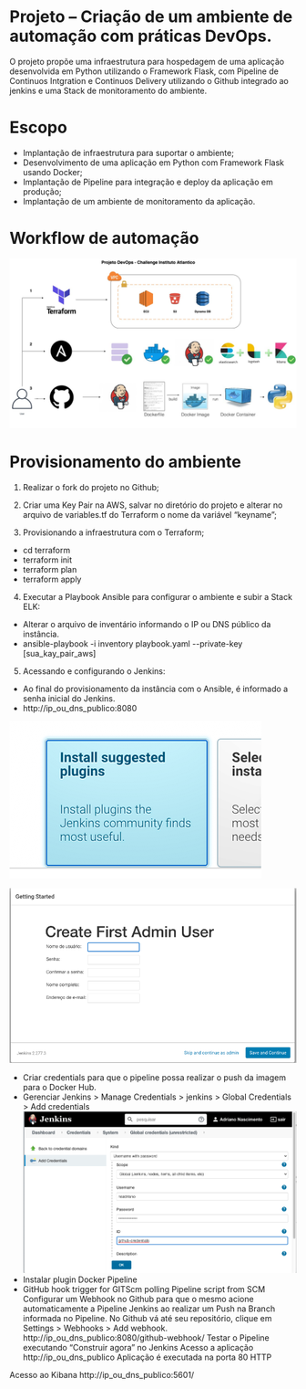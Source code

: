 Projeto – Criação de um ambiente de automação com práticas DevOps.
=================================================================

O projeto propõe uma infraestrutura para hospedagem de uma aplicação desenvolvida em Python utilizando o Framework Flask, com Pipeline de Continuos Intgration e Continuos Delivery utilizando o Github integrado ao jenkins e uma Stack de monitoramento do ambiente.

Escopo
======

* Implantação de infraestrutura para suportar o ambiente;
* Desenvolvimento de uma aplicação em Python com Framework Flask usando Docker;
* Implantação de Pipeline para integração e deploy da aplicação em produção;
* Implantação de um ambiente de monitoramento da aplicação.

Workflow de automação
=====================

![alt text](https://github.com/nsadriano/projeto-instituto/blob/main/projeto_challenge.jpeg?raw=true)

Provisionamento do ambiente
===========================

1. Realizar o fork do projeto no Github;

2. Criar uma Key Pair na AWS, salvar no diretório do projeto e alterar no arquivo de variables.tf do Terraform o nome da variável “keyname”;

3. Provisionando a infraestrutura com o Terraform;
 * cd terraform
 * terraform init
 * terraform plan
 * terraform apply

4. Executar a Playbook Ansible para configurar o ambiente e subir a Stack ELK:
 * Alterar o arquivo de inventário informando o IP ou DNS público da instância. 
 * ansible-playbook -i inventory playbook.yaml --private-key [sua_kay_pair_aws]

5. Acessando e configurando o Jenkins: 
 * Ao final do provisionamento da instância com o Ansible, é informado a senha inicial do Jenkins.
 * http://ip_ou_dns_publico:8080

 ![alt text](https://github.com/nsadriano/projeto-instituto/blob/main/images/jenkins-install-plugins.png?raw=true)

 ![alt text](https://github.com/nsadriano/projeto-instituto/blob/main/images/jenkins-create-user.png?raw=true)
 
 * Criar credentials para que o pipeline possa realizar o push da imagem para o Docker Hub.
 * Gerenciar Jenkins > Manage Credentials > jenkins > Global Credentials  > Add credentials
 ![alt text](https://github.com/nsadriano/projeto-instituto/blob/main/images/jenkins-credentials.png?raw=true)
 * Instalar plugin Docker Pipeline
 * GitHub hook trigger for GITScm polling
Pipeline script from SCM
Configurar um Webhook no Github para que o mesmo acione automaticamente a Pipeline Jenkins ao realizar um Push na Branch informada no Pipeline. 
No Github vá até seu repositório, clique em Settings > Webhooks > Add webhook.
http://ip_ou_dns_publico:8080/github-webhook/
Testar o Pipeline executando “Construir agora” no Jenkins
Acesso a aplicação
http://ip_ou_dns_publico
Aplicação é executada na porta 80 HTTP


Acesso ao Kibana
http://ip_ou_dns_publico:5601/


